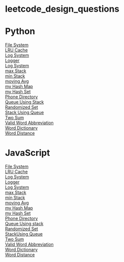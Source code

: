 # leetcode_design_questions

# Python
[File System](https://github.com/TalRodin/leetcode_design/blob/master/FileSystem.py)<br/>
[LRU Cache](https://github.com/TalRodin/leetcode_design/blob/master/LRUCache.py)<br/>
[Log System](https://github.com/TalRodin/leetcode_design/blob/master/LogSystem.py)<br/>
[Logger](https://github.com/TalRodin/leetcode_design/blob/master/Logger.py)<br/>
[Log System](https://github.com/TalRodin/leetcode_design/blob/master/LogSystem.py)<br/>
[max Stack](https://github.com/TalRodin/leetcode_design/blob/master/maxStack.py)<br/>
[min Stack](https://github.com/TalRodin/leetcode_design/blob/master/minStack.py)<br/>
[moving Avg](https://github.com/TalRodin/leetcode_design/blob/master/movingAvg.py)<br/>
[my Hash Map](https://github.com/TalRodin/leetcode_design/blob/master/myHashMap.py)<br/>
[my Hash Set](https://github.com/TalRodin/leetcode_design/blob/master/myHashSet.py)<br/>
[Phone Directory](https://github.com/TalRodin/leetcode_design/blob/master/PhoneDirectory.py)<br/>
[Queue Using Stack](https://github.com/TalRodin/leetcode_design/blob/master/queue_using_stack.py)<br/>
[Randomized Set](https://github.com/TalRodin/leetcode_design/blob/master/RandomizedSet.py)<br/>
[Stack Using Queue](https://github.com/TalRodin/leetcode_design/blob/master/StackUsingQueue.py)<br/>
[Two Sum](https://github.com/TalRodin/leetcode_design/blob/master/twoSum.py)<br/>
[Valid Word Abbreviation](https://github.com/TalRodin/leetcode_design/blob/master/ValidWordAbbr.py)<br/>
[Word Dictionary](https://github.com/TalRodin/leetcode_design/blob/master/wordDictionary.py)<br/>
[Word Distance](https://github.com/TalRodin/leetcode_design/blob/master/wordDistance.py)<br/>


# JavaScript
[File System](https://github.com/TalRodin/leetcode_design/blob/master/FileSystem.js)<br/>
[LRU Cache](https://github.com/TalRodin/leetcode_design/blob/master/LRUCache.js)<br/>
[Log System](https://github.com/TalRodin/leetcode_design/blob/master/LogSystem.js)<br/>
[Logger](https://github.com/TalRodin/leetcode_design/blob/master/Logger.js)<br/>
[Log System](https://github.com/TalRodin/leetcode_design/blob/master/LogSystem.js)<br/>
[max Stack](https://github.com/TalRodin/leetcode_design/blob/master/maxStack.js)<br/>
[min Stack](https://github.com/TalRodin/leetcode_design/blob/master/minStack.js)<br/>
[moving Avg](https://github.com/TalRodin/leetcode_design/blob/master/movingAvg.js)<br/>
[my Hash Map](https://github.com/TalRodin/leetcode_design/blob/master/myHashMap.js)<br/>
[my Hash Set](https://github.com/TalRodin/leetcode_design/blob/master/myHashSet.js)<br/>
[Phone Directory](https://github.com/TalRodin/leetcode_design/blob/master/PhoneDirectory.js)<br/>
[Queue Using stack](https://github.com/TalRodin/leetcode_design/blob/master/QueueUsingStack.js)<br/>
[Randomized Set](https://github.com/TalRodin/leetcode_design/blob/master/RandomizedSet.js)<br/>
[StackUsing Queue](https://github.com/TalRodin/leetcode_design/blob/master/StackUsingQueue.js)<br/>
[Two Sum](https://github.com/TalRodin/leetcode_design/blob/master/twoSum.js)<br/>
[Valid Word Abbreviation](https://github.com/TalRodin/leetcode_design/blob/master/ValidWordAbbr.js)<br/>
[Word Dictionary](https://github.com/TalRodin/leetcode_design/blob/master/wordDictionary.js)<br/>
[Word Distance](https://github.com/TalRodin/leetcode_design/blob/master/wordDistance.js)<br/>
